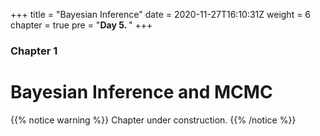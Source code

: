 +++
title = "Bayesian Inference"
date = 2020-11-27T16:10:31Z
weight = 6 
chapter = true
pre = "<b>Day 5. </b>"
+++

### Chapter 1

# Bayesian Inference and MCMC


{{% notice warning %}}
Chapter under construction.
{{% /notice %}}
